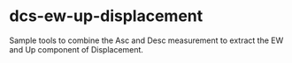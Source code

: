 # dcs-ew-up-displacement
Sample tools to combine the Asc and Desc measurement to extract the EW and Up component of Displacement.
